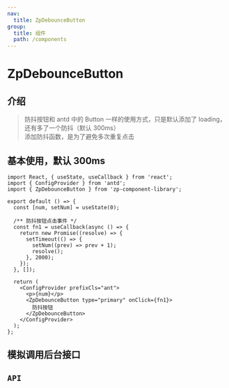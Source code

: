 ```yaml
---
nav:
  title: ZpDebounceButton
group:
  title: 组件
  path: /components
---
```


# ZpDebounceButton

## 介绍

> 防抖按钮和 antd 中的 Button 一样的使用方式，只是默认添加了 loading，还有多了一个防抖（默认 300ms）<br> 添加防抖函数，是为了避免多次重复点击

## 基本使用，默认 300ms

```tsx
import React, { useState, useCallback } from 'react';
import { ConfigProvider } from 'antd';
import { ZpDebounceButton } from 'zp-component-library';

export default () => {
  const [num, setNum] = useState(0);

  /** 防抖按钮点击事件 */
  const fn1 = useCallback(async () => {
    return new Promise((resolve) => {
      setTimeout(() => {
        setNum((prev) => prev + 1);
        resolve();
      }, 2000);
    });
  }, []);

  return (
    <ConfigProvider prefixCls="ant">
      <p>{num}</p>
      <ZpDebounceButton type="primary" onClick={fn1}>
        防抖按钮
      </ZpDebounceButton>
    </ConfigProvider>
  );
};
```

## 模拟调用后台接口

<code src='./demo/interfaceData'></code>

## `API`

<API src="./api/ZpDebounceButtonProps.tsx" hideTitle></API>
